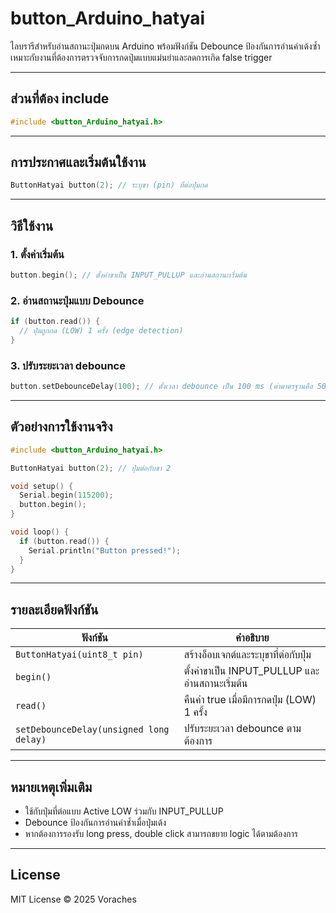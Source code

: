 # button_Arduino_hatyai

ไลบรารีสำหรับอ่านสถานะปุ่มกดบน Arduino พร้อมฟังก์ชัน Debounce ป้องกันการอ่านค่าเด้งซ้ำ เหมาะกับงานที่ต้องการตรวจจับการกดปุ่มแบบแม่นยำและลดการเกิด false trigger

---

## ส่วนที่ต้อง include

```cpp
#include <button_Arduino_hatyai.h>
```

---

## การประกาศและเริ่มต้นใช้งาน

```cpp
ButtonHatyai button(2); // ระบุขา (pin) ที่ต่อปุ่มกด
```

---

## วิธีใช้งาน

### 1. ตั้งค่าเริ่มต้น

```cpp
button.begin(); // ตั้งค่าขาเป็น INPUT_PULLUP และอ่านสถานะเริ่มต้น
```

### 2. อ่านสถานะปุ่มแบบ Debounce

```cpp
if (button.read()) {
  // ปุ่มถูกกด (LOW) 1 ครั้ง (edge detection)
}
```

### 3. ปรับระยะเวลา debounce

```cpp
button.setDebounceDelay(100); // ตั้งเวลา debounce เป็น 100 ms (ค่ามาตรฐานคือ 50 ms)
```

---

## ตัวอย่างการใช้งานจริง

```cpp
#include <button_Arduino_hatyai.h>

ButtonHatyai button(2); // ปุ่มต่อกับขา 2

void setup() {
  Serial.begin(115200);
  button.begin();
}

void loop() {
  if (button.read()) {
    Serial.println("Button pressed!");
  }
}
```

---

## รายละเอียดฟังก์ชัน

| ฟังก์ชัน                       | คำอธิบาย                                         |
|---------------------------------|--------------------------------------------------|
| `ButtonHatyai(uint8_t pin)`     | สร้างอ็อบเจกต์และระบุขาที่ต่อกับปุ่ม            |
| `begin()`                       | ตั้งค่าขาเป็น INPUT_PULLUP และอ่านสถานะเริ่มต้น  |
| `read()`                        | คืนค่า true เมื่อมีการกดปุ่ม (LOW) 1 ครั้ง       |
| `setDebounceDelay(unsigned long delay)` | ปรับระยะเวลา debounce ตามต้องการ          |

---

## หมายเหตุเพิ่มเติม

- ใช้กับปุ่มที่ต่อแบบ Active LOW ร่วมกับ INPUT_PULLUP
- Debounce ป้องกันการอ่านค่าซ้ำเมื่อปุ่มเด้ง
- หากต้องการรองรับ long press, double click สามารถขยาย logic ได้ตามต้องการ

---

## License

MIT License © 2025 Voraches
